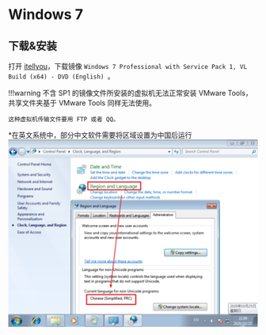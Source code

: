 # Windows 7

## 下载&安装

打开 [itellyou](https://msdn.itellyou.cn/)，下载镜像 `Windows 7 Professional with Service Pack 1, VL Build (x64) - DVD (English) `。

!!!warning
    不含 SP1 的镜像文件所安装的虚拟机无法正常安装 VMware Tools，共享文件夹基于 VMware Tools 同样无法使用。
    
    这种虚拟机传输文件要用 FTP 或者 QQ。

*在英文系统中，部分中文软件需要将区域设置为中国后运行
![](introduction.assets/2020-10-26-13-18-17.png)